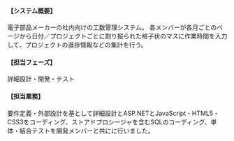 #### 【システム概要】

電子部品メーカーの社内向けの工数管理システム。
各メンバーが各月ごとのページから日付／プロジェクトごとに割り振られた格子状のマスに作業時間を入力して、プロジェクトの進捗情報などの集計を行う。

#### 【担当フェーズ】

詳細設計・開発・テスト

#### 【担当業務】

要件定義・外部設計を基として詳細設計とASP.NETとJavaScript・HTML5・CSS3をコーディング、ストアドプロシージャを含むSQLのコーディング、単体・結合テストを開発メンバーと共にに行いました。
